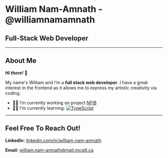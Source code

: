 # William Nam-Amnath - @williamnamamnath

## Full-Stack Web Developer 


--------

## About Me



***Hi there!*** 👋 


My name's William and I’m a **full stack web developer**. I have a great interest in the frontend as it allows me to express my artistic creativity via coding. 

- 👷‍♂️ I’m currently working on project [NFIB](https://github.com/williamnamamnath/project-nfib)
- 👨‍💻 I'm currently learning: <a href="#"><img alt="TypeScript" src="https://img.shields.io/badge/TypeScript-007ACC.svg?logo=typescript&logoColor=white"></a>



------------

## Feel Free To Reach Out!

 

**LinkedIn:** [linkedin.com/in/william-nam-amnath](linkedin.com/in/william-nam-amnath) 

**Email:** william.nam-amnath@mail.mcgill.ca
